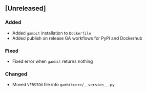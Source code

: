 ## [Unreleased]

### Added

- Added `gambit` installation to `Dockerfile`
- Added publish on release GA workflows for PyPI and Dockerhub

### Fixed

- Fixed error when `gambit` returns nothing 

### Changed

- Moved `VERSION` file into `gambitcore/__version__.py`